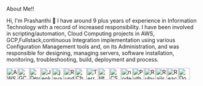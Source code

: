 

About Me!!



Hi, I'm Prashanthi 👋
I have around 9 plus years of experience in Information Technology with a record of increased responsibility.
I have been involved in scripting/automation, Cloud Computing projects in AWS, GCP,Fullstack,continuous Integration implementation using various Configuration Management tools and, on its Administration, and was responsible for designing, managing servers, software installation, monitoring, troubleshooting, build, deployment and process.



<img height="30" alt="AWS" src="https://user-images.githubusercontent.com/79076790/225337963-ef77e985-9181-49fb-9a25-7041d5ab59f1.png" style="max-width: 100%;"><img height="30" alt="GCP" src="https://user-images.githubusercontent.com/79076790/225336188-2b396112-263e-482d-9002-8081991c36c7.png" style="max-width: 100%;"><img height="30" alt="DevOps" src="https://user-images.githubusercontent.com/79076790/225323433-58184743-d046-43ce-9390-fb98200c2f32.png" style="max-width: 100%;"><img height="30" alt="Jenkins" src="https://user-images.githubusercontent.com/79076790/225333480-1e1aef04-359c-4623-b8ab-08839a7099c8.png" style="max-width: 100%;"><img height="30" alt="javascript" src="https://user-images.githubusercontent.com/79076790/225321963-b183e0b6-56c3-4535-8705-671f71fadf89.png" style="max-width: 100%;"><img height="30" alt="Rundeck" src="https://user-images.githubusercontent.com/79076790/225331799-86634954-0cd7-47c6-8778-6fabdedcc659.png" style="max-width: 100%;"><img height="30" alt="Chef" src="https://user-images.githubusercontent.com/79076790/225334117-a437455e-13b9-4c62-b874-1d495e59d2ca.png" style="max-width: 100%;"><img height="30" alt="Terraform" src="https://user-images.githubusercontent.com/79076790/225332144-821bf6d9-6dd1-4ecd-b07d-a4dbfe71d5ab.png" style="max-width: 100%;"><img height="30" alt="Html" src="https://user-images.githubusercontent.com/79076790/225334357-73268bf2-6a5e-41c8-9895-f6abdef8d879.png" style="max-width: 100%;"><img height="30" alt="CSS" src="https://user-images.githubusercontent.com/79076790/225334829-4760a501-cdc8-4531-8953-0191260aa758.png" style="max-width: 100%;"><img height="30" alt="nodeJs" src="https://user-images.githubusercontent.com/79076790/225326889-4b298a45-5423-4b34-a6aa-cde52d4283b8.png" style="max-width: 100%;"><img height="30" alt="Python" src="https://user-images.githubusercontent.com/79076790/225332532-e45f765c-5ccc-4348-963e-683790caba9f.png" style="max-width: 100%;"><img height="30" alt="Ruby" src="https://user-images.githubusercontent.com/79076790/225333072-604d3b29-1198-4dbb-9ca1-2a038a630e3a.png" style="max-width: 100%;"><img height="30" alt="Rails" src="https://user-images.githubusercontent.com/79076790/225332901-e1ee1d25-1074-4e99-8391-dc034594dee4.png" style="max-width: 100%;"><img height="30" alt="React" src="https://user-images.githubusercontent.com/79076790/225339887-22e98568-8b58-4791-9f05-fa4b21e320ff.png" style="max-width: 100%;"><img height="30" alt="Docker" src="https://user-images.githubusercontent.com/79076790/225327797-05a456f1-20ac-42cd-b830-8d6cd10567d2.png" style="max-width: 100%;">
